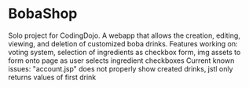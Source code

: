 # BobaShop
Solo project for CodingDojo. A webapp that allows the creation, editing, viewing, and deletion of customized boba drinks.
Features working on: voting system, selection of ingredients as checkbox form, img assets to form onto page as user selects ingredient checkboxes
Current known issues: "account.jsp" does not properly show created drinks, jstl only returns values of first drink
